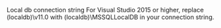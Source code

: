 


Local db connection string
<add name="DefaultConnection" connectionString="Data Source=localdb)\MSSQLLocalDB;AttachDbFilename=|DataDirectory|\WebFormsIdentity.mdf;Initial Catalog=WebFormsIdentity;Integrated Security=True"
            providerName="System.Data.SqlClient" />
            For Visual Studio 2015 or higher, replace (localdb)\v11.0 with (localdb)\MSSQLLocalDB in your connection string.
